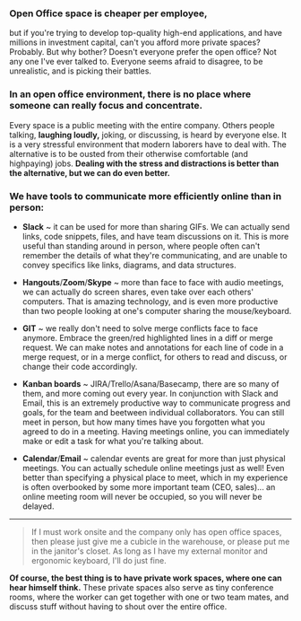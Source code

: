 ### Open Office space is cheaper per employee,  
but if you're trying to develop top-quality high-end applications, and have millions in investment capital, can't you afford more private spaces? Probably. But why bother? Doesn't everyone prefer the open office? Not any one I've ever talked to. Everyone seems afraid to disagree, to be unrealistic, and is picking their battles.  
  
### In an open office environment, there is no place where someone can really focus and concentrate.  
 Every space is a public meeting with the entire company. Others people talking, **laughing loudly,** joking, or discussing, is heard by everyone else. It is a very stressful environment that modern laborers have to deal with. The alternative is to be ousted from their otherwise comfortable (and highpaying) jobs. **Dealing with the stress and distractions is better than the alternative, but we can do even better.**  
  
### We have tools to communicate more efficiently online than in person:  
  
* **Slack** ~ it can be used for more than sharing GIFs. We can actually send links, code snippets, files, and have team discussions on it. This is more useful than standing around in person, where people often can't remember the details of what they're communicating, and are unable to convey specifics like links, diagrams, and data structures.  
  
* **Hangouts**/**Zoom**/**Skype** ~ more than face to face with audio meetings, we can actually do screen shares, even take over each others' computers. That is amazing technology, and is even more productive than two people looking at one's computer sharing the mouse/keyboard.  
  
* **GIT** ~ we really don't need to solve merge conflicts face to face anymore. Embrace the green/red highlighted lines in a diff or merge request. We can make notes and annotations for each line of code in a merge request, or in a merge conflict, for others to read and discuss, or change their code accordingly.  
  
* **Kanban boards** ~ JIRA/Trello/Asana/Basecamp, there are so many of them, and more coming out every year. In conjunction with Slack and Email, this is an extremely productive way to communicate progress and goals, for the team and beetween individual collaborators. You can still meet in person, but how many times have you forgotten what you agreed to do in a meeting. Having meetings online, you can immediately make or edit a task for what you're talking about.  
  
* **Calendar**/**Email** ~ calendar events are great for more than just physical meetings. You can actually schedule online meetings just as well! Even better than specifying a physical place to meet, which in my experience is often overbooked by some more important team (CEO, sales)... an online meeting room will never be occupied, so you will never be delayed.  
  
----  
  
> If I must work onsite and the company only has open office spaces, then please just give me a cubicle in the warehouse, or please put me in the janitor's closet. As long as I have my external monitor and ergonomic keyboard, I'll do just fine.  
  
**Of course, the best thing is to have private work spaces, where one can hear himself think.** These private spaces also serve as tiny conference rooms, where the worker can get together with one or two team mates, and discuss stuff without having to shout over the entire office.  
  
